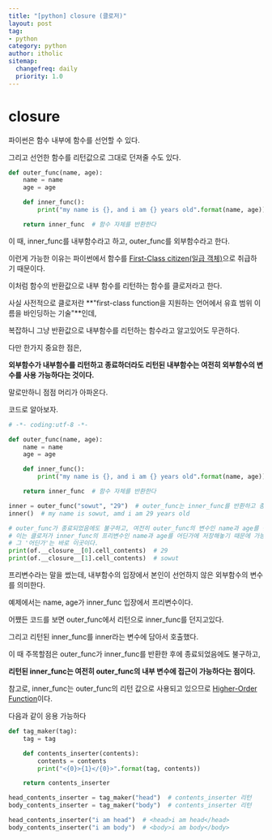 ```yaml
---
title: "[python] closure (클로저)"
layout: post
tag:
- python
category: python
author: itholic
sitemap:
  changefreq: daily
  priority: 1.0
---
```


# closure

파이썬은 함수 내부에 함수를 선언할 수 있다.

그리고 선언한 함수를 리턴값으로 그대로 던져줄 수도 있다.

```python
def outer_func(name, age):
    name = name
    age = age

    def inner_func():
        print("my name is {}, and i am {} years old".format(name, age))

    return inner_func  # 함수 자체를 반환한다
```

이 때, inner_func를 내부함수라고 하고, outer_func를 외부함수라고 한다.

이런게 가능한 이유는 파이썬에서 함수를 <a href="https://itholic.github.io/first-class-citizen/" target="_blank">First-Class citizen(일급 객체)</a>으로 취급하기 때문이다.

이처럼 함수의 반환값으로 내부 함수를 리턴하는 함수를 클로저라고 한다.

사실 사전적으로 클로저란 **"first-class function을 지원하는 언어에서 유효 범위 이름을 바인딩하는 기술"**인데, 

복잡하니 그냥 반환값으로 내부함수를 리턴하는 함수라고 알고있어도 무관하다.

다만 한가지 중요한 점은, 

**외부함수가 내부함수를 리턴하고 종료하더라도 리턴된 내부함수는 여전히 외부함수의 변수를 사용 가능하다는 것이다.**

말로만하니 점점 머리가 아파온다.

코드로 알아보자.

```python
# -*- coding:utf-8 -*-

def outer_func(name, age):
    name = name
    age = age

    def inner_func():
        print("my name is {}, and i am {} years old".format(name, age))

    return inner_func  # 함수 자체를 반환한다

inner = outer_func("sowut", "29")  # outer_func는 inner_func를 반환하고 종료됨
inner()  # my name is sowut, amd i am 29 years old

# outer_func가 종료되었음에도 불구하고, 여전히 outer_func의 변수인 name과 age를 참조한다
# 이는 클로저가 inner_func의 프리변수인 name과 age를 어딘가에 저장해놓기 때문에 가능하다
# 그 '어딘가'는 바로 이곳이다.
print(of.__closure__[0].cell_contents)  # 29
print(of.__closure__[1].cell_contents)  # sowut
```
프리변수라는 말을 썼는데, 내부함수의 입장에서 본인이 선언하지 않은 외부함수의 변수를 의미한다.

예제에서는 name, age가 inner_func 입장에서 프리변수이다.

어쨌든 코드를 보면 outer_func에서 리턴으로 inner_func를 던지고있다.

그리고 리턴된 inner_func를 inner라는 변수에 담아서 호출했다.

이 때 주목할점은 outer_func가 inner_func를 반환한 후에 종료되었음에도 불구하고,

**리턴된 inner_func는 여전히 outer_func의 내부 변수에 접근이 가능하다는 점이다.**

참고로, inner_func는 outer_func의 리턴 값으로 사용되고 있으므로 <a href="https://itholic.github.io/higer-order-function/" target="_blank">Higher-Order Function</a>이다.

다음과 같이 응용 가능하다
```python
def tag_maker(tag):
    tag = tag

    def contents_inserter(contents):
        contents = contents
        print("<{0}>{1}</{0}>".format(tag, contents))

    return contents_inserter

head_contents_inserter = tag_maker("head")  # contents_inserter 리턴
body_contents_inserter = tag_maker("body")  # contents_inserter 리턴

head_contents_inserter("i am head")  # <head>i am head</head>
body_contents_inserter("i am body")  # <body>i am body</body>
```



